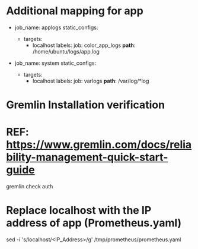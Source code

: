 # Additional mapping for app
- job_name: applogs
  static_configs:
  - targets:
      - localhost
    labels:
      job: color_app_logs
      __path__: /home/ubuntu/logs/app.log

- job_name: system
  static_configs:
  - targets:
      - localhost
    labels:
      job: varlogs
      __path__: /var/log/*log

# Gremlin Installation verification
# REF: https://www.gremlin.com/docs/reliability-management-quick-start-guide
gremlin check auth

# Replace localhost with the IP address of app (Prometheus.yaml)

sed -i 's/localhost/<IP_Address>/g' /tmp/prometheus/prometheus.yaml